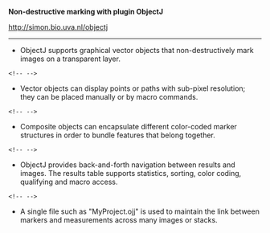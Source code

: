 **Non-destructive marking with plugin ObjectJ**

<http://simon.bio.uva.nl/objectj>

------------------------------------------------------------------------

-   ObjectJ supports graphical vector objects that non-destructively
    mark images on a transparent layer.

```{=html}
<!-- -->
```
-   Vector objects can display points or paths with sub-pixel
    resolution; they can be placed manually or by macro commands.

```{=html}
<!-- -->
```
-   Composite objects can encapsulate different color-coded marker
    structures in order to bundle features that belong together.

```{=html}
<!-- -->
```
-   ObjectJ provides back-and-forth navigation between results and
    images. The results table supports statistics, sorting, color
    coding, qualifying and macro access.

```{=html}
<!-- -->
```
-   A single file such as \"MyProject.ojj\" is used to maintain the link
    between markers and measurements across many images or stacks.
